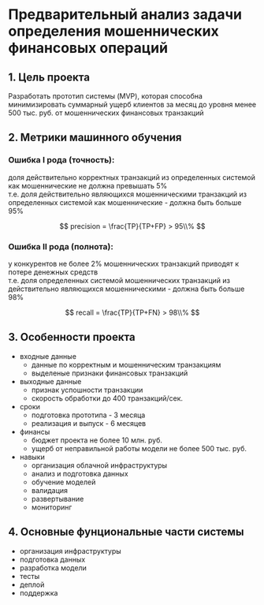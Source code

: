 # Предварительный анализ задачи определения мошеннических финансовых операций


## 1. Цель проекта
Разработать прототип системы (MVP), которая способна минимизировать суммарный ущерб клиентов за месяц до уровня менее 500 тыс. руб. от мошеннических финансовых транзакций 


## 2. Метрики машинного обучения
### Ошибка I рода (точность):
доля действительно корректных транзакций из определенных системой как мошеннические не должна превышать 5% <br/>
т.е. доля действительно являющихся мошенническими транзакций из определенных системой как мошеннические - должна быть больше 95% 

$$ precision = \frac{TP}{TP+FP} > 95\\% $$

### Ошибка II рода (полнота):
у конкурентов не более 2% мошеннических транзакций приводят к потере денежных средств <br/>
т.е. доля определенных системой мошеннических транзакций из действительно являющихся мошенническими - должна быть больше 98% 

$$ recall = \frac{TP}{TP+FN} > 98\\% $$


## 3. Особенности проекта
  - входные данные
    - данные по корректным и мошенническим транзакциям
    - выделеные признаки финансовых транзакций
  - выходные данные 
    - признак успошности транзакции
    - скорость обработки до 400 транзакций/сек.
  - сроки
    - подготовка прототипа - 3 месяца
    - реализация и выпуск - 6 месяцев
  - финансы
    - бюджет проекта не более 10 млн. руб.
    - ущерб от неправильной работы модели не более 500 тыс. руб.
  - навыки
    - организация облачной инфраструктуры
    - анализ и подготовка данных
    - обучение моделей
    - валидация
    - развертывание
    - мониторинг


## 4. Основные фунциональные части системы
  - организация инфраструктуры
  - подготовка данных
  - разработка модели
  - тесты
  - деплой
  - поддержка

